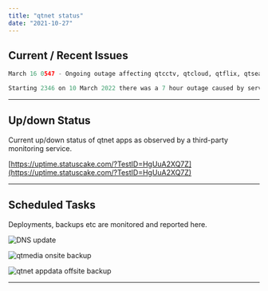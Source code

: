 ```yaml
---
title: "qtnet status"
date: "2021-10-27"
---
```


## Current / Recent Issues

```python
March 16 0547 - Ongoing outage affecting qtcctv, qtcloud, qtflix, qtsearch and qtvpn. Likely to be down until 1900 today.

Starting 2346 on 10 March 2022 there was a 7 hour outage caused by server crash. Services restored at 0735 on 11 March 2022. Affected services: qtcctv, qtcloud, qtflix, qtsearch and qtvpn. Thanks to Netti Champs for waking up at 0630 AM and working to restore services remotely! ❤️
```


***


## Up/down Status

Current up/down status of qtnet apps as observed by a third-party monitoring service.

[https://uptime.statuscake.com/?TestID=HgUuA2XQ7Z](https://uptime.statuscake.com/?TestID=HgUuA2XQ7Z)


***


## Scheduled Tasks

Deployments, backups etc are monitored and reported here.

![DNS update](https://healthchecks.io/badge/929328ec-f605-456e-b65c-7912ee/4Dz0Lfus/dns-update.svg)

![qtmedia onsite backup](https://healthchecks.io/badge/929328ec-f605-456e-b65c-7912ee/IFtexcuC/qtmedia-onsite-backup.svg)

![qtnet appdata offsite backup](https://healthchecks.io/badge/929328ec-f605-456e-b65c-7912ee/XbVP_pmg/qtnet-appdata-offsite-backup.svg)

* * *